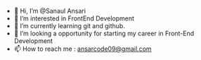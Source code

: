 - 👋 Hi, I’m @Sanaul Ansari
- 👀 I’m interested in FrontEnd Development
- 🌱 I’m currently learning git and github.
- 💞️ I’m looking a opportunity for starting my career in Front-End Development
- 📫 How to reach me : ansarcode09@gmail.com

<!---
SanaulAnsari09/SanaulAnsari09 is a ✨ special ✨ repository because its `README.md` (this file) appears on your GitHub profile.
You can click the Preview link to take a look at your changes.
--->
